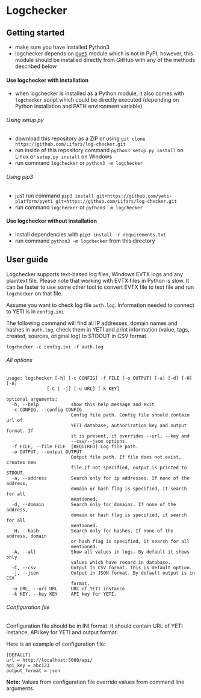 Logchecker
===========

Getting started
---------------

- make sure you have installed Python3
- logchecker depends on [pyeti](https://github.com/yeti-platform/pyeti) module which is not in PyPI, however, this module should be installed directly from GitHub with any of the methods described below

#### Use logchecker with installation

- when logchecker is installed as a Python module, it also comes with `logchecker` script which could be directly executed (depending on Python installation and PATH environment variable)

###### Using setup.py

- download this repository as a ZIP or using `git clone https://github.com/Lifars/log-checker.git`
- run inside of this repository command `python3 setup.py install` on Linux or `setup.py install` on Windows
- run command `logchecker` or `python3 -m logchecker`

###### Using pip3

- just run command `pip3 install git+https://github.com/yeti-platform/pyeti git+https://github.com/Lifars/log-checker.git`
- run command `logchecker` or `python3 -m logchecker`

#### Use logchecker without installation

- install dependencies with `pip3 install -r requirements.txt`
- run command `python3 -m logchecker` from this directory

User guide
----------
Logchecker supports text-based log files, Windows EVTX logs and any plaintext file. Please note that working with EVTX files in Python is slow. It can be faster to use some other tool to convert EVTX file to text file and run `logchecker` on that file.

Assume you want to check log file `auth.log`. Information needed to connect to YETI is in `config.ini`

The following command will find all IP addresses, domain names and hashes in `auth.log`, check them in YETI and print information (value, tags, created, sources, original log) to STDOUT in CSV format.


	logchecker -c config.ini -f auth.log
	
###### All options



	usage: logchecker [-h] [-c CONFIG] -f FILE [-o OUTPUT] [-a] [-d] [-H] [-A]
                   [-C | -j] [-u URL] [-k KEY]

	optional arguments:
	  -h, --help            show this help message and exit
	  -c CONFIG, --config CONFIG
							Config file path. Config file should contain url of
							YETI database, authorization key and output format. If
							it is present, it overrides --url, --key and
							--csv/--json options.
	  -f FILE, --file FILE  [REQUIRED] Log file path.
	  -o OUTPUT, --output OUTPUT
							Output file path. If file does not exist, creates new
							file.If not specified, output is printed to STDOUT.
	  -a, --address         Search only for ip addresses. If none of the address,
							domain or hash flag is specified, it search for all
							mentioned.
	  -d, --domain          Search only for domains. If none of the address,
							domain or hash flag is specified, it search for all
							mentioned.
	  -H, --hash            Search only for hashes. If none of the address, domain
							or hash flag is specified, it search for all
							mentioned.
	  -A, --all             Show all values in logs. By default it shows only
							values which have record in database.
	  -C, --csv             Output in CSV format. This is default option.
	  -j, --json            Output in JSON format. By default output is in CSV
							format.
	  -u URL, --url URL     URL of YETI instance.
	  -k KEY, --key KEY     API key for YETI.




###### Configuration file

Configuration file should be in INI format. It should contain URL of YETI instance, API key for YETI and output format. 

Here is an example of configuration file:

	[DEFAULT]
	url = http://localhost:5000/api/
	api_key = abc123
	output_format = json

**Note:** Values from configuration file override values from command line arguments.
